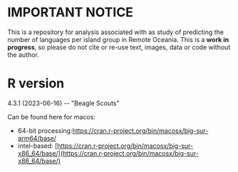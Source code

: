 # IMPORTANT NOTICE

This is a repository for analysis associated with as study of predicting the number of languages per island group in Remote Oceania. This is a **work in progress**, so please do not cite or re-use text, images, data or code without the author.

# R version

4.3.1 (2023-06-16) -- "Beagle Scouts"

Can be found here for macos:

* 64-bit processing:<https://cran.r-project.org/bin/macosx/big-sur-arm64/base/>
* intel-based: [https://cran.r-project.org/bin/macosx/big-sur-x86_64/base/](https://cran.r-project.org/bin/macosx/big-sur-x86_64/base/)